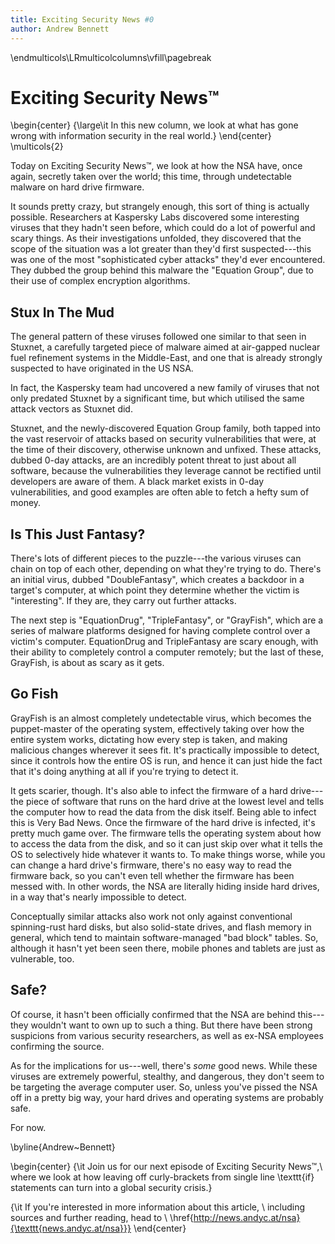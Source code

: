 ```yaml
---
title: Exciting Security News #0
author: Andrew Bennett
---
```


\endmulticols\LRmulticolcolumns\vfill\pagebreak

Exciting Security News™
=======================

\begin{center}
{\large\it In this new column, we look at what has gone wrong with
  information security in the real world.}
\end{center}
\multicols{2}

Today on Exciting Security News™, we look at how the NSA have, once
again, secretly taken over the world; this time, through undetectable
malware on hard drive firmware.

It sounds pretty crazy, but strangely enough, this sort of thing is
actually possible.  Researchers at Kaspersky Labs discovered some
interesting viruses that they hadn't seen before, which could do a lot
of powerful and scary things.  As their investigations unfolded, they
discovered that the scope of the situation was a lot greater than
they'd first suspected---this was one of the most "sophisticated
cyber attacks" they'd ever encountered.  They dubbed the group behind
this malware the "Equation Group", due to their use of complex
encryption algorithms.

Stux In The Mud
---------------

The general pattern of these viruses followed one similar to that seen
in Stuxnet, a carefully targeted piece of malware aimed at air-gapped
nuclear fuel refinement systems in the Middle-East, and one that is
already strongly suspected to have originated in the US NSA.

In fact, the Kaspersky team had uncovered a new family of viruses that
not only predated Stuxnet by a significant time, but which utilised
the same attack vectors as Stuxnet did.

Stuxnet, and the newly-discovered Equation Group family, both tapped
into the vast reservoir of attacks based on security vulnerabilities
that were, at the time of their discovery, otherwise unknown and
unfixed.  These attacks, dubbed 0-day attacks, are an incredibly
potent threat to just about all software, because the vulnerabilities
they leverage cannot be rectified until developers are aware of them.
A black market exists in 0-day vulnerabilities, and good examples are
often able to fetch a hefty sum of money.

Is This Just Fantasy?
---------------------

There's lots of different pieces to the puzzle---the various viruses
can chain on top of each other, depending on what they're trying to
do.  There's an initial virus, dubbed "DoubleFantasy", which creates a
backdoor in a target's computer, at which point they determine whether
the victim is "interesting".  If they are, they carry out further
attacks.

The next step is "EquationDrug", "TripleFantasy", or "GrayFish", which
are a series of malware platforms designed for having complete control
over a victim's computer.  EquationDrug and TripleFantasy are scary
enough, with their ability to completely control a computer remotely;
but the last of these, GrayFish, is about as scary as it gets.

Go Fish
-------

GrayFish is an almost completely undetectable virus, which becomes the
puppet-master of the operating system, effectively taking over how the
entire system works, dictating how every step is taken, and making
malicious changes wherever it sees fit.  It's practically impossible
to detect, since it controls how the entire OS is run, and hence it
can just hide the fact that it's doing anything at all if you're
trying to detect it.

It gets scarier, though.  It's also able to infect the firmware of a
hard drive---the piece of software that runs on the hard drive at the
lowest level and tells the computer how to read the data from the disk
itself.  Being able to infect this is Very Bad News.  Once the
firmware of the hard drive is infected, it's pretty much game over.
The firmware tells the operating system about how to access the data
from the disk, and so it can just skip over what it tells the OS to
selectively hide whatever it wants to.  To make things worse, while
you can change a hard drive's firmware, there's no easy way to read
the firmware back, so you can't even tell whether the firmware has
been messed with.  In other words, the NSA are literally hiding inside
hard drives, in a way that's nearly impossible to detect.

Conceptually similar attacks also work not only against conventional
spinning-rust hard disks, but also solid-state drives, and flash
memory in general, which tend to maintain software-managed "bad block"
tables.  So, although it hasn't yet been seen there, mobile phones and
tablets are just as vulnerable, too.

Safe?
-----

Of course, it hasn't been officially confirmed that the NSA are behind
this---they wouldn't want to own up to such a thing.  But there have
been strong suspicions from various security researchers, as well as
ex-NSA employees confirming the source.

As for the implications for us---well, there's _some_ good news.
While these viruses are extremely powerful, stealthy, and dangerous,
they don't seem to be targeting the average computer user.  So, unless
you've pissed the NSA off in a pretty big way, your hard drives and
operating systems are probably safe.

For now.

\byline{Andrew~Bennett}

\begin{center}
{\it Join us for our next episode of Exciting Security News™,\\
  where we look at how leaving off curly-brackets from single line
  \texttt{if} statements can turn into a global security crisis.}

{\it If you're interested in more information about this article, \\
  including sources and further reading, head to \\
  \href{http://news.andyc.at/nsa}{\texttt{news.andyc.at/nsa}}}
\end{center}
